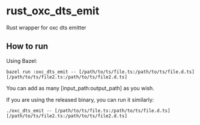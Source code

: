 # rust_oxc_dts_emit
Rust wrapper for oxc dts emitter

## How to run
Using Bazel:
```shell
bazel run :oxc_dts_emit -- [/path/to/ts/file.ts:/path/to/ts/file.d.ts] [/path/to/ts/file2.ts:/path/to/ts/file2.d.ts]
```
You can add as many [input_path:output_path] as you wish.

If you are using the released binary, you can run it similarly:
```shell
./oxc_dts_emit -- [/path/to/ts/file.ts:/path/to/ts/file.d.ts] [/path/to/ts/file2.ts:/path/to/ts/file2.d.ts]
```
